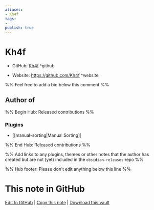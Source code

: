 ```yaml
---
aliases:
- Kh4f
tags:
- 
publish: true
---
```


# Kh4f

- GitHub: [Kh4f](https://github.com/Kh4f/) ^github
<!-- - Discord: `@` ^discord-->
- Website: <https://github.com/Kh4f> ^website
<!-- - [[Publish sites|Publish site]]: <https://> ^publish-->

%% Feel free to add a bio below this comment %%


## Author of

%% Begin Hub: Released contributions %%
### Plugins
- [[manual-sorting|Manual Sorting]]

%% End Hub: Released contributions %%

%% Add links to any plugins, themes or other notes that the author has created but are not (yet) included in the `obsidian-releases` repo %%

<!--
### Unlisted plugins
-->

<!--
### Others
-->

<!--
## Sponsor this author
-->

<!-- - [[GitHub sponsors]]: [Sponsor @Kh4f on GitHub Sponsors](https://github.com/sponsors/Kh4f) ^github-sponsor-->
<!-- - [[Buy me a coffee]]: <https://> ^buy-me-a-coffee-->
<!-- - [[PayPal]]: <https://> ^paypal-->
<!-- - [[Patreon]]: <https://> ^patreon-->

<!--
## Follow this author
-->

<!-- - [[YouTube Channels|On YouTube]]: <https://> ^youtube-->
<!-- - Twitter: <https://> ^twitter-->
<!-- - ... -->

%% Hub footer: Please don't edit anything below this line %%

# This note in GitHub

<span class="git-footer">[Edit In GitHub](https://github.dev/obsidian-community/obsidian-hub/blob/main/01%20-%20Community/People/Kh4f.md "git-hub-edit-note") | [Copy this note](https://raw.githubusercontent.com/obsidian-community/obsidian-hub/main/01%20-%20Community/People/Kh4f.md "git-hub-copy-note") | [Download this vault](https://github.com/obsidian-community/obsidian-hub/archive/refs/heads/main.zip "git-hub-download-vault") </span>
